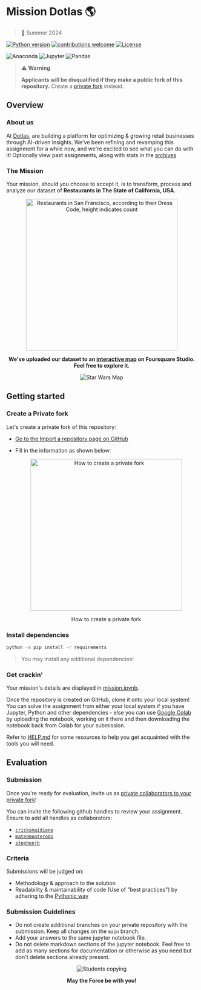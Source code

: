# Mission Dotlas 🌎

> 📆 Summer 2024

[![Python version](https://img.shields.io/badge/python-v3.9-blue)](https://img.shields.io/badge/python-v3.9-blue)
[![contributions welcome](https://img.shields.io/badge/contributions-welcome-brightgreen.svg?style=flat)](https://github.com/mission_dotlas/CONTRIBUTING.md)
[![License](https://img.shields.io/badge/License-BSD_3--Clause-purple.svg)](https://opensource.org/licenses/BSD-3-Clause)

![Anaconda](https://img.shields.io/badge/Anaconda-44A833.svg?style=for-the-badge&logo=Anaconda&logoColor=white)
![Jupyter](https://img.shields.io/badge/Jupyter-F37626.svg?style=for-the-badge&logo=Jupyter&logoColor=white)
![Pandas](https://img.shields.io/badge/pandas-%23150458.svg?style=for-the-badge&logo=pandas&logoColor=white)

> ⚠️ **Warning**
>
> **Applicants will be disqualified if they make a public fork of this repository.**
> Create a [private fork](#create-a-private-fork) instead.

## Overview

### About us

At [Dotlas](https://dotlas.com), are building a platform for optimizing & growing retail businesses through AI-driven insights. We've been refining and revamping this assignment for a while now, and we're excited to see what you can do with it! Optionally view past assignments, along with stats in the [archives](./archive/README.md)

### The Mission

Your mission, should you choose to accept it, is to transform, process and analyze our dataset of **Restaurants in The State of California, USA**.

<p align="center">
  <img height="400" src="./assets/maps/sf_dress_code.png" alt="Restaurants in San Francisco, according to their Dress Code, height indicates count" />
</p>

<p align="center">
  <strong>We&#39;ve uploaded our dataset to an
    <a href="https://studio.foursquare.com/public/5b812aeb-8e2b-4530-bbca-ca14429bf03e">interactive map</a>
   on Foursquare Studio. Feel free to explore it.
  </strong>
</p>

<p align="center">
  <img src="https://media0.giphy.com/media/3owzW2gwRKOG68Xu4E/giphy-downsized.gif?cid=6104955ec91oi7atpb4ge6dcogeal6fip5bwyqqgcz8e055y&rid=giphy-downsized.gif&ct=g" alt="Star Wars Map" />
</p>

## Getting started

### Create a Private fork

Let's create a private fork of this repository:

- [Go to the Import a repository page on GitHub](https://github.com/new/import)
- Fill in the information as shown below:

  <p align="center">
    <img height="400" src="./assets/private_fork.png" alt="How to create a private fork" />
    <p align="center">How to create a private fork</p>
  </p>

### Install dependencies

```bash
python -m pip install -r requirements
```

> You may install any additional dependencies!

### Get crackin'

Your mission's details are displayed in [mission.ipynb](./mission.ipynb).

Once the repository is created on GitHub, clone it onto your local system! You can solve the assignment from either your local system if you have Jupyter, Python and other dependencies - else you can use [Google Colab](https://colab.research.google.com) by uploading the notebook, working on it there and then downloading the notebook back from Colab for your submission.

Refer to [HELP.md](./HELP.md) for some resources to help you get acquainted with the tools you will need.

## Evaluation

### Submission

Once you're ready for evaluation, invite us as [private collaborators to your private fork](https://docs.github.com/en/account-and-profile/setting-up-and-managing-your-personal-account-on-github/managing-access-to-your-personal-repositories/inviting-collaborators-to-a-personal-repository)!

You can invite the following github handles to review your assignment. Ensure to add all handles as collaborators:

- [`cricksmaidiene`](https://github.com/cricksmaidiene)
- [`mateomontero01`](https://github.com/mateomontero01)
- [`stephenjh`](https://github.com/stephenjh)

### Criteria

Submissions will be judged on:

- Methodology & approach to the solution
- Readability & maintainability of code (Use of "best practices") by adhering to the [Pythonic way](https://towardsdatascience.com/how-to-be-pythonic-and-why-you-should-care-188d63a5037e)

### Submission Guidelines

- Do not create additional branches on your private repository with the submission. Keep all changes on the `main` branch.
- Add your answers to the same jupyter notebook file.
- Do not delete markdown sections of the jupyter notebook. Feel free to add as many sections for documentation or otherwise as you need but don't delete sections already present.

<p align="center">
  <img src="https://media3.giphy.com/media/rHR8qP1mC5V3G/giphy.gif?cid=6104955e5o2xk6gadzs2yw1nignfpkhtg8bo08fm37d9sj6m&rid=giphy.gif&ct=g" alt="Students copying" />
  <p align="center"><strong>May the Force be with you!</strong></p>
</p>
